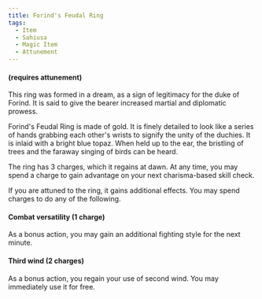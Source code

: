 ```yaml
---
title: Forind's Feudal Ring
tags:
  - Item
  - Sahiusa
  - Magic Item
  - Attunement
---
```


#### (requires attunement)

This ring was formed in a dream, as a sign of legitimacy for the duke of Forind. It is said to give the bearer increased martial and diplomatic prowess.

Forind's Feudal Ring is made of gold. It is finely detailed to look like a series of hands grabbing each other's wrists to signify the unity of the duchies. It is inlaid with a bright blue topaz. When held up to the ear, the bristling of trees and the faraway singing of birds can be heard.

The ring has 3 charges, which it regains at dawn. At any time, you may spend a charge to gain advantage on your next charisma-based skill check.

If you are attuned to the ring, it gains additional effects. You may spend charges to do any of the following.

#### Combat versatility (1 charge)

As a bonus action, you may gain an additional fighting style for the next minute.

#### Third wind (2 charges)

As a bonus action, you regain your use of second wind. You may immediately use it for free.
